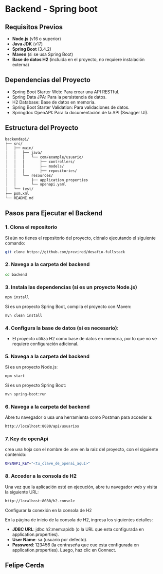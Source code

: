 # Backend - Spring boot

## Requisitos Previos

- **Node.js** (v16 o superior)
- **Java JDK** (v17)
- **Spring Boot** (3.4.2)
- **Maven** (si se usa Spring Boot)
- **Base de datos H2** (incluida en el proyecto, no requiere instalación externa)

## Dependencias del Proyecto

- Spring Boot Starter Web: Para crear una API RESTful.
- Spring Data JPA: Para la persistencia de datos.
- H2 Database: Base de datos en memoria.
- Spring Boot Starter Validation: Para validaciones de datos.
- Springdoc OpenAPI: Para la documentación de la API (Swagger UI).

## Estructura del Proyecto

```bash
backendapi/
├── src/
│   ├── main/
│   │   ├── java/
│   │   │   └── com/example/usuario/
│   │   │       ├── controllers/
│   │   │       ├── models/
│   │   │       ├── repositories/
│   │   └── resources/
│   │       ├── application.properties
│   │       └── openapi.yaml
│   └── test/
├── pom.xml
└── README.md
```

## Pasos para Ejecutar el Backend

### 1. Clona el repositorio

Si aún no tienes el repositorio del proyecto, clónalo ejecutando el siguiente comando:

```bash
git clone https://github.com/previred/desafio-fullstack
```

### 2. Navega a la carpeta del backend

```bash
cd backend
```

### 3. Instala las dependencias (si es un proyecto Node.js)

```bash
npm install
```

Si es un proyecto Spring Boot, compila el proyecto con Maven:

```bash
mvn clean install
```

### 4. Configura la base de datos (si es necesario):

- El proyecto utiliza H2 como base de datos en memoria, por lo que no se requiere configuración adicional.

### 5. Navega a la carpeta del backend

Si es un proyecto Node.js:

```bash
npm start
```

Si es un proyecto Spring Boot:

```bash
mvn spring-boot:run
```

### 6. Navega a la carpeta del backend

Abre tu navegador o usa una herramienta como Postman para acceder a:

```bash
http://localhost:8080/api/usuarios
```

### 7. Key de openApi

crea una hoja con el nombre de .env en la raiz del proyecto, con el siguiente contenido:

```bash
OPENAPI_KEY="<tu_clave_de_openai_aquí>"
```

### 8. Acceder a la consola de H2

Una vez que la aplicación esté en ejecución, abre tu navegador web y visita la siguiente URL:

```bash
http://localhost:8080/h2-console
```

Configurar la conexión en la consola de H2

En la página de inicio de la consola de H2, ingresa los siguientes detalles:

- **JDBC URL**: jdbc:h2:mem:apidb (o la URL que esta configurada en application.properties).
- **User Name**: sa (usuario por defecto).
- **Password**: 123456 (la contraseña que cue esta configurada en application.properties).
  Luego, haz clic en Connect.

## Felipe Cerda
